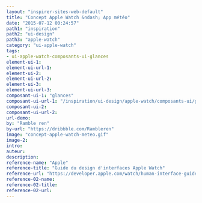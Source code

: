 ```yaml
---
layout: "inspirer-sites-web-default"
title: "Concept Apple Watch &ndash; App météo"
date: "2015-07-12 00:24:57"
path1: "inspiration"
path2: "ui-design"
path3: "apple-watch"
category: "ui-apple-watch"
tags:
- ui-apple-watch-composants-ui-glances
element-ui-1:
element-ui-url-1:
element-ui-2:
element-ui-url-2:
element-ui-3:
element-ui-url-3:
composant-ui-1: "glances"
composant-ui-url-1: "/inspiration/ui-design/apple-watch/composants-ui/glances/"
composant-ui-2:
composant-ui-url-2:
url-demo:
by: "Ramble ren"
by-url: "https://dribbble.com/Rambleren"
image: "concept-apple-watch-meteo.gif"
image-2:
intro:
auteur:
description:
reference-name: "Apple"
reference-title: "Guide du design d'interfaces Apple Watch"
reference-url: "https://developer.apple.com/watch/human-interface-guidelines/"
reference-02-name:
reference-02-title:
reference-02-url:
---
```

